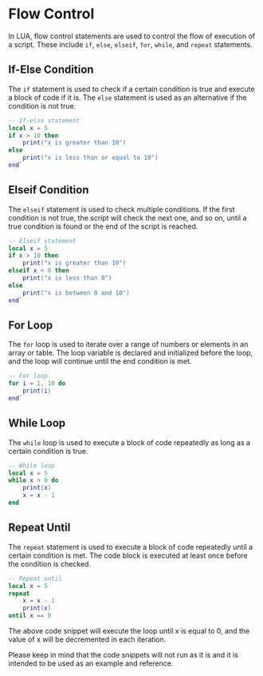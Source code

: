 # Flow Control

In LUA, flow control statements are used to control the flow of execution of a script. These include `if`, `else`, `elseif`, `for`, `while`, and `repeat` statements.

## If-Else Condition
The `if` statement is used to check if a certain condition is true and execute a block of code if it is. The `else` statement is used as an alternative if the condition is not true.
```lua
-- If-else statement
local x = 5
if x > 10 then
    print("x is greater than 10")
else
    print("x is less than or equal to 10")
end`
```
## Elseif Condition
The `elseif` statement is used to check multiple conditions. If the first condition is not true, the script will check the next one, and so on, until a true condition is found or the end of the script is reached.
```lua
-- Elseif statement
local x = 5
if x > 10 then
    print("x is greater than 10")
elseif x < 0 then
    print("x is less than 0")
else
    print("x is between 0 and 10")
end`
```
## For Loop
The `for` loop is used to iterate over a range of numbers or elements in an array or table. The loop variable is declared and initialized before the loop, and the loop will continue until the end condition is met.
```lua
-- For loop
for i = 1, 10 do
    print(i)
end`
```
## While Loop
The `while` loop is used to execute a block of code repeatedly as long as a certain condition is true.
```lua
-- While loop
local x = 5
while x > 0 do
    print(x)
    x = x - 1
end
```

## Repeat Until
The `repeat` statement is used to execute a block of code repeatedly until a certain condition is met. The code block is executed at least once before the condition is checked.
```lua
-- Repeat until
local x = 5
repeat
    x = x - 1
    print(x)
until x == 0
```
The above code snippet will execute the loop until x is equal to 0, and the value of x will be decremented in each iteration.

Please keep in mind that the code snippets will not run as it is and it is intended to be used as an example and reference.